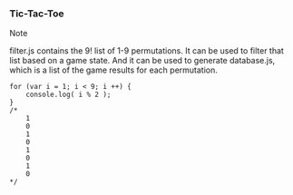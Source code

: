 ### Tic-Tac-Toe


> [!NOTE]
> filter.js contains the 9! list of 1-9 permutations. It can be used to filter that list based on a game state. And it can be used to generate database.js, which is a list of the game results for each permutation.

```
for (var i = 1; i < 9; i ++) {
	console.log( i % 2 );
}
/*
	1
	0
	1
	0
	1
	0
	1
	0
*/
```
